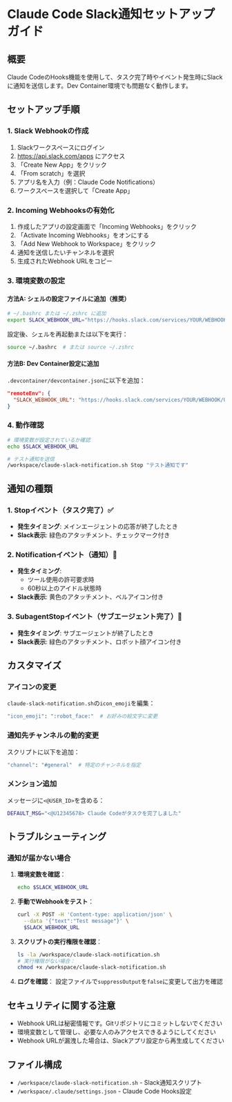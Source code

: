 # Claude Code Slack通知セットアップガイド

## 概要

Claude CodeのHooks機能を使用して、タスク完了時やイベント発生時にSlackに通知を送信します。Dev Container環境でも問題なく動作します。

## セットアップ手順

### 1. Slack Webhookの作成

1. Slackワークスペースにログイン
2. <https://api.slack.com/apps> にアクセス
3. 「Create New App」をクリック
4. 「From scratch」を選択
5. アプリ名を入力（例：Claude Code Notifications）
6. ワークスペースを選択して「Create App」

### 2. Incoming Webhooksの有効化

1. 作成したアプリの設定画面で「Incoming Webhooks」をクリック
2. 「Activate Incoming Webhooks」をオンにする
3. 「Add New Webhook to Workspace」をクリック
4. 通知を送信したいチャンネルを選択
5. 生成されたWebhook URLをコピー

### 3. 環境変数の設定

#### 方法A: シェルの設定ファイルに追加（推奨）

```bash
# ~/.bashrc または ~/.zshrc に追加
export SLACK_WEBHOOK_URL="https://hooks.slack.com/services/YOUR/WEBHOOK/URL"
```

設定後、シェルを再起動または以下を実行：

```bash
source ~/.bashrc  # または source ~/.zshrc
```

#### 方法B: Dev Container設定に追加

`.devcontainer/devcontainer.json`に以下を追加：

```json
"remoteEnv": {
  "SLACK_WEBHOOK_URL": "https://hooks.slack.com/services/YOUR/WEBHOOK/URL"
}
```

### 4. 動作確認

```bash
# 環境変数が設定されているか確認
echo $SLACK_WEBHOOK_URL

# テスト通知を送信
/workspace/claude-slack-notification.sh Stop "テスト通知です"
```

## 通知の種類

### 1. Stopイベント（タスク完了）✅

- **発生タイミング**: メインエージェントの応答が終了したとき
- **Slack表示**: 緑色のアタッチメント、チェックマーク付き

### 2. Notificationイベント（通知）🔔

- **発生タイミング**:
  - ツール使用の許可要求時
  - 60秒以上のアイドル状態時
- **Slack表示**: 黄色のアタッチメント、ベルアイコン付き

### 3. SubagentStopイベント（サブエージェント完了）🤖

- **発生タイミング**: サブエージェントが終了したとき
- **Slack表示**: 緑色のアタッチメント、ロボット顔アイコン付き

## カスタマイズ

### アイコンの変更

`claude-slack-notification.sh`の`icon_emoji`を編集：

```bash
"icon_emoji": ":robot_face:"  # お好みの絵文字に変更
```

### 通知先チャンネルの動的変更

スクリプトに以下を追加：

```bash
"channel": "#general"  # 特定のチャンネルを指定
```

### メンション追加

メッセージに`<@USER_ID>`を含める：

```bash
DEFAULT_MSG="<@U12345678> Claude Codeがタスクを完了しました"
```

## トラブルシューティング

### 通知が届かない場合

1. **環境変数を確認**：

   ```bash
   echo $SLACK_WEBHOOK_URL
   ```

2. **手動でWebhookをテスト**：

   ```bash
   curl -X POST -H 'Content-type: application/json' \
     --data '{"text":"Test message"}' \
     $SLACK_WEBHOOK_URL
   ```

3. **スクリプトの実行権限を確認**：

   ```bash
   ls -la /workspace/claude-slack-notification.sh
   # 実行権限がない場合：
   chmod +x /workspace/claude-slack-notification.sh
   ```

4. **ログを確認**：
   設定ファイルで`suppressOutput`を`false`に変更して出力を確認

## セキュリティに関する注意

- Webhook URLは秘密情報です。Gitリポジトリにコミットしないでください
- 環境変数として管理し、必要な人のみアクセスできるようにしてください
- Webhook URLが漏洩した場合は、Slackアプリ設定から再生成してください

## ファイル構成

- `/workspace/claude-slack-notification.sh` - Slack通知スクリプト
- `/workspace/.claude/settings.json` - Claude Code Hooks設定
